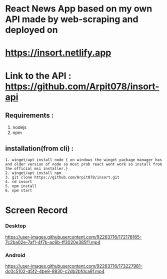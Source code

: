 # React News App based on my own API made by web-scraping and deployed on
# https://insort.netlify.app
# Link to the API : https://github.com/Arpit078/insort-api


## Requirements :
1. nodejs
2. npm 

## installation(from cli) :
    1. winget/apt install node { on windows the winget package manager has and older version of node so most prob react wont work so install from the official msi installer.}
    2. winget/apt install npm
    3. git clone https://github.com/Arpit078/insort.git
    4. cd insort
    5. npm install
    6. npm start 
# Screen Record
### Desktop
https://user-images.githubusercontent.com/92263716/172178165-7c2ba02e-7af1-4f7b-ac6b-ff3020e385f1.mp4
### Android
https://user-images.githubusercontent.com/92263716/173227981-dc0c5102-d5f2-4be9-8830-c2db2bfdca8f.mp4


